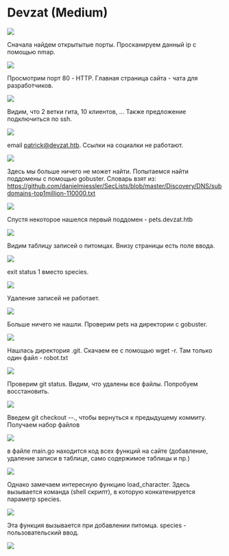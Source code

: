 # Devzat (Medium)

![](imgs/Devzat/htb.png)

Сначала найдем открытытые порты. Просканируем данный ip с помощью nmap.

![](imgs/Devzat/nmap.png)

Просмотрим порт 80 - HTTP. Главная страница сайта - чата для разработчиков.

![](imgs/Devzat/main_page1.png)

Видим, что 2 ветки гита, 10 клиентов, ... Также предложение подключиться по ssh.

![](imgs/Devzat/main_page2.png)

email patrick@devzat.htb. Ссылки на социалки не работают.

![](imgs/Devzat/main_page3.png)

Здесь мы больше ничего не может найти. Попытаемся найти поддомены с помощью gobuster.
Словарь взят из: 
https://github.com/danielmiessler/SecLists/blob/master/Discovery/DNS/subdomains-top1million-110000.txt

![](imgs/Devzat/gobuster.png)

Спустя некоторое нашелся первый поддомен - pets.devzat.htb

![](imgs/Devzat/pets_page.png)

Видим таблицу записей о питомцах. Внизу страницы есть поле ввода.

![](imgs/Devzat/pets_page2.png)

exit status 1 вместо species.

![](imgs/Devzat/pets_page3.png)

Удаление записей не работает.

![](imgs/Devzat/pets_page4.png)

Больше ничего не нашли. Проверим pets на директории с gobuster.

![](imgs/Devzat/pets_git.png)

Нашлась директория .git. Скачаем ее с помощью wget -r. Там только один файл - robot.txt

![](imgs/Devzat/robots.png)

Проверим git status. Видим, что удалены все файлы. Попробуем восстановить.

![](imgs/Devzat/git_status.png)

Введем git checkout --., чтобы вернуться к предыдущему коммиту. Получаем набор файлов

![](imgs/Devzat/git_reversed.png)

в файле main.go находится код всех функций на сайте (добавление, удаление записи в таблице, само содержимое таблицы и пр.)

![](imgs/Devzat/main_go.png)

Однако замечаем интересную функцию load_character. Здесь вызывается команда (shell скрипт), в которую конкатенируется параметр species.

![](imgs/Devzat/load_char.png)

Эта функция вызывается при добавлении питомца. species - пользовательский ввод.

![](imgs/Devzat/add_pet.png)



